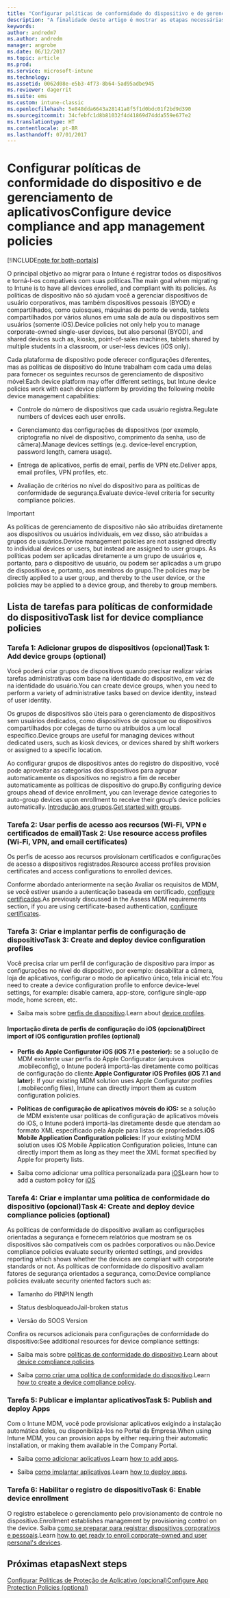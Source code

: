 ```yaml
---
title: "Configurar políticas de conformidade do dispositivo e de gerenciamento de aplicativo durante uma migração do Intune"
description: "A finalidade deste artigo é mostrar as etapas necessárias para configurar políticas de conformidade do dispositivo e de gerenciamento de aplicativo durante uma migração do Intune."
keywords: 
author: andredm7
ms.author: andredm
manager: angrobe
ms.date: 06/12/2017
ms.topic: article
ms.prod: 
ms.service: microsoft-intune
ms.technology: 
ms.assetid: 0062d08e-e5b3-4f73-8b64-5ad95adbe945
ms.reviewer: dagerrit
ms.suite: ems
ms.custom: intune-classic
ms.openlocfilehash: 5e848dda6643a28141a8f5f1d0bdc01f2bd9d390
ms.sourcegitcommit: 34cfebfc1d8b81032f4d41869d74dda559e677e2
ms.translationtype: HT
ms.contentlocale: pt-BR
ms.lasthandoff: 07/01/2017
---
```

# <span data-ttu-id="c22bb-103">Configurar políticas de conformidade do dispositivo e de gerenciamento de aplicativos</span><span class="sxs-lookup"><span data-stu-id="c22bb-103">Configure device compliance and app management policies</span></span>
<a id="configure-device-compliance-and-app-management-policies" class="xliff"></a>

[!INCLUDE[note for both-portals](./includes/note-for-both-portals.md)]

<span data-ttu-id="c22bb-104">O principal objetivo ao migrar para o Intune é registrar todos os dispositivos e torná-l-os compatíveis com suas políticas.</span><span class="sxs-lookup"><span data-stu-id="c22bb-104">The main goal when migrating to Intune is to have all devices enrolled, and compliant with its policies.</span></span> <span data-ttu-id="c22bb-105">As políticas de dispositivo não só ajudam você a gerenciar dispositivos de usuário corporativos, mas também dispositivos pessoais (BYOD) e compartilhados, como quiosques, máquinas de ponto de venda, tablets compartilhados por vários alunos em uma sala de aula ou dispositivos sem usuários (somente iOS).</span><span class="sxs-lookup"><span data-stu-id="c22bb-105">Device policies not only help you to manage corporate-owned single-user devices, but also personal (BYOD), and shared devices such as, kiosks, point-of-sales machines, tablets shared by multiple students in a classroom, or user-less devices (iOS only).</span></span>

<span data-ttu-id="c22bb-106">Cada plataforma de dispositivo pode oferecer configurações diferentes, mas as políticas de dispositivo do Intune trabalham com cada uma delas para fornecer os seguintes recursos de gerenciamento de dispositivo móvel:</span><span class="sxs-lookup"><span data-stu-id="c22bb-106">Each device platform may offer different settings, but Intune device policies work with each device platform by providing the following mobile device management capabilities:</span></span>

-   <span data-ttu-id="c22bb-107">Controle do número de dispositivos que cada usuário registra.</span><span class="sxs-lookup"><span data-stu-id="c22bb-107">Regulate numbers of devices each user enrolls.</span></span>

-   <span data-ttu-id="c22bb-108">Gerenciamento das configurações de dispositivos (por exemplo, criptografia no nível de dispositivo, comprimento da senha, uso de câmera).</span><span class="sxs-lookup"><span data-stu-id="c22bb-108">Manage devices settings (e.g. device-level encryption, password length, camera usage).</span></span>

-   <span data-ttu-id="c22bb-109">Entrega de aplicativos, perfis de email, perfis de VPN etc.</span><span class="sxs-lookup"><span data-stu-id="c22bb-109">Deliver apps, email profiles, VPN profiles, etc.</span></span>

-   <span data-ttu-id="c22bb-110">Avaliação de critérios no nível do dispositivo para as políticas de conformidade de segurança.</span><span class="sxs-lookup"><span data-stu-id="c22bb-110">Evaluate device-level criteria for security compliance policies.</span></span>

> [!IMPORTANT]
> <span data-ttu-id="c22bb-111">As políticas de gerenciamento de dispositivo não são atribuídas diretamente aos dispositivos ou usuários individuais, em vez disso, são atribuídas a grupos de usuários.</span><span class="sxs-lookup"><span data-stu-id="c22bb-111">Device management policies are not assigned directly to individual devices or users, but instead are assigned to user groups.</span></span> <span data-ttu-id="c22bb-112">As políticas podem ser aplicadas diretamente a um grupo de usuários e, portanto, para o dispositivo de usuário, ou podem ser aplicadas a um grupo de dispositivos e, portanto, aos membros do grupo.</span><span class="sxs-lookup"><span data-stu-id="c22bb-112">The policies may be directly applied to a user group, and thereby to the user device, or the policies may be applied to a device group, and thereby to group members.</span></span>

## <span data-ttu-id="c22bb-113">Lista de tarefas para políticas de conformidade do dispositivo</span><span class="sxs-lookup"><span data-stu-id="c22bb-113">Task list for device compliance policies</span></span>
<a id="task-list-for-device-compliance-policies" class="xliff"></a>

### <span data-ttu-id="c22bb-114">Tarefa 1: Adicionar grupos de dispositivos (opcional)</span><span class="sxs-lookup"><span data-stu-id="c22bb-114">Task 1: Add device groups (optional)</span></span>
<a id="task-1-add-device-groups-optional" class="xliff"></a>

<span data-ttu-id="c22bb-115">Você poderá criar grupos de dispositivos quando precisar realizar várias tarefas administrativas com base na identidade do dispositivo, em vez de na identidade do usuário.</span><span class="sxs-lookup"><span data-stu-id="c22bb-115">You can create device groups, when you need to perform a variety of administrative tasks based on device identity, instead of user identity.</span></span>

<span data-ttu-id="c22bb-116">Os grupos de dispositivos são úteis para o gerenciamento de dispositivos sem usuários dedicados, como dispositivos de quiosque ou dispositivos compartilhados por colegas de turno ou atribuídos a um local específico.</span><span class="sxs-lookup"><span data-stu-id="c22bb-116">Device groups are useful for managing devices without dedicated users, such as kiosk devices, or devices shared by shift workers or assigned to a specific location.</span></span>

<span data-ttu-id="c22bb-117">Ao configurar grupos de dispositivos antes do registro do dispositivo, você pode aproveitar as categorias dos dispositivos para agrupar automaticamente os dispositivos no registro a fim de receber automaticamente as políticas de dispositivo do grupo.</span><span class="sxs-lookup"><span data-stu-id="c22bb-117">By configuring device groups ahead of device enrollment, you can leverage device categories to auto-group devices upon enrollment to receive their group’s device policies automatically.</span></span> <span data-ttu-id="c22bb-118">[Introdução aos grupos](/intune/groups-get-started).</span><span class="sxs-lookup"><span data-stu-id="c22bb-118">[Get started with groups](/intune/groups-get-started).</span></span>

### <span data-ttu-id="c22bb-119">Tarefa 2: Usar perfis de acesso aos recursos (Wi-Fi, VPN e certificados de email)</span><span class="sxs-lookup"><span data-stu-id="c22bb-119">Task 2: Use resource access profiles (Wi-Fi, VPN, and email certificates)</span></span>
<a id="task-2-use-resource-access-profiles-wi-fi-vpn-and-email-certificates" class="xliff"></a>

<span data-ttu-id="c22bb-120">Os perfis de acesso aos recursos provisionam certificados e configurações de acesso a dispositivos registrados.</span><span class="sxs-lookup"><span data-stu-id="c22bb-120">Resource access profiles provision certificates and access configurations to enrolled devices.</span></span>

<span data-ttu-id="c22bb-121">Conforme abordado anteriormente na seção Avaliar os requisitos de MDM, se você estiver usando a autenticação baseada em certificado, [configure certificados](/intune/certificates-configure).</span><span class="sxs-lookup"><span data-stu-id="c22bb-121">As previously discussed in the Assess MDM requirements section, if you are using certificate-based authentication, [configure certificates](/intune/certificates-configure).</span></span>

### <span data-ttu-id="c22bb-122">Tarefa 3: Criar e implantar perfis de configuração de dispositivo</span><span class="sxs-lookup"><span data-stu-id="c22bb-122">Task 3: Create and deploy device configuration profiles</span></span>
<a id="task-3-create-and-deploy-device-configuration-profiles" class="xliff"></a>

<span data-ttu-id="c22bb-123">Você precisa criar um perfil de configuração de dispositivo para impor as configurações no nível do dispositivo, por exemplo: desabilitar a câmera, loja de aplicativos, configurar o modo de aplicativo único, tela inicial etc.</span><span class="sxs-lookup"><span data-stu-id="c22bb-123">You need to create a device configuration profile to enforce device-level settings, for example: disable camera, app-store, configure single-app mode, home screen, etc.</span></span>

- <span data-ttu-id="c22bb-124">Saiba mais sobre [perfis de dispositivo](/intune/device-profiles).</span><span class="sxs-lookup"><span data-stu-id="c22bb-124">Learn about [device profiles](/intune/device-profiles).</span></span>

####  <span data-ttu-id="c22bb-125">Importação direta de perfis de configuração do iOS (opcional)</span><span class="sxs-lookup"><span data-stu-id="c22bb-125">Direct import of iOS configuration profiles (optional)</span></span>
<a id="direct-import-of-ios-configuration-profiles-optional" class="xliff"></a>

-   <span data-ttu-id="c22bb-126">**Perfis do Apple Configurator iOS (iOS 7.1 e posterior):** se a solução de MDM existente usar perfis do Apple Configurator (arquivos .mobileconfig), o Intune poderá importá-las diretamente como políticas de configuração do cliente.</span><span class="sxs-lookup"><span data-stu-id="c22bb-126">**Apple Configurator iOS Profiles (iOS 7.1 and later):** If your existing MDM solution uses Apple Configurator profiles (.mobileconfig files), Intune can directly import them as custom configuration policies.</span></span>

-   <span data-ttu-id="c22bb-127">**Políticas de configuração de aplicativos móveis do iOS:** se a solução de MDM existente usar políticas de configuração de aplicativos móveis do iOS, o Intune poderá importá-las diretamente desde que atendam ao formato XML especificado pela Apple para listas de propriedades.</span><span class="sxs-lookup"><span data-stu-id="c22bb-127">**iOS Mobile Application Configuration policies:** If your existing MDM solution uses iOS Mobile Application Configuration policies, Intune can directly import them as long as they meet the XML format specified by Apple for property lists.</span></span>

- <span data-ttu-id="c22bb-128">Saiba como adicionar uma política personalizada para [iOS](/intune/custom-settings-ios)</span><span class="sxs-lookup"><span data-stu-id="c22bb-128">Learn how to add a custom policy for [iOS](/intune/custom-settings-ios)</span></span>

### <span data-ttu-id="c22bb-129">Tarefa 4: Criar e implantar uma política de conformidade do dispositivo (opcional)</span><span class="sxs-lookup"><span data-stu-id="c22bb-129">Task 4: Create and deploy device compliance policies (optional)</span></span>
<a id="task-4-create-and-deploy-device-compliance-policies-optional" class="xliff"></a>

<span data-ttu-id="c22bb-130">As políticas de conformidade do dispositivo avaliam as configurações orientadas a segurança e fornecem relatórios que mostram se os dispositivos são compatíveis com os padrões corporativos ou não.</span><span class="sxs-lookup"><span data-stu-id="c22bb-130">Device compliance policies evaluate security oriented settings, and provides reporting which shows whether the devices are compliant with corporate standards or not.</span></span> <span data-ttu-id="c22bb-131">As políticas de conformidade do dispositivo avaliam fatores de segurança orientados a segurança, como:</span><span class="sxs-lookup"><span data-stu-id="c22bb-131">Device compliance policies evaluate security oriented factors such as:</span></span>

-   <span data-ttu-id="c22bb-132">Tamanho do PIN</span><span class="sxs-lookup"><span data-stu-id="c22bb-132">PIN length</span></span>

-   <span data-ttu-id="c22bb-133">Status desbloqueado</span><span class="sxs-lookup"><span data-stu-id="c22bb-133">Jail-broken status</span></span>

-   <span data-ttu-id="c22bb-134">Versão do SO</span><span class="sxs-lookup"><span data-stu-id="c22bb-134">OS Version</span></span>

<span data-ttu-id="c22bb-135">Confira os recursos adicionais para configurações de conformidade do dispositivo:</span><span class="sxs-lookup"><span data-stu-id="c22bb-135">See additional resources for device compliance settings:</span></span>

-   <span data-ttu-id="c22bb-136">Saiba mais sobre [políticas de conformidade do dispositivo](/intune-classic/deploy-use/introduction-to-device-compliance-policies-in-microsoft-intune).</span><span class="sxs-lookup"><span data-stu-id="c22bb-136">Learn about [device compliance policies](/intune-classic/deploy-use/introduction-to-device-compliance-policies-in-microsoft-intune).</span></span>

-   <span data-ttu-id="c22bb-137">Saiba [como criar uma política de conformidade do dispositivo](/intune-classic/deploy-use/create-a-device-compliance-policy-in-microsoft-intune).</span><span class="sxs-lookup"><span data-stu-id="c22bb-137">Learn [how to create a device compliance policy](/intune-classic/deploy-use/create-a-device-compliance-policy-in-microsoft-intune).</span></span>

### <span data-ttu-id="c22bb-138">Tarefa 5: Publicar e implantar aplicativos</span><span class="sxs-lookup"><span data-stu-id="c22bb-138">Task 5: Publish and deploy Apps</span></span>
<a id="task-5-publish-and-deploy-apps" class="xliff"></a>

<span data-ttu-id="c22bb-139">Com o Intune MDM, você pode provisionar aplicativos exigindo a instalação automática deles, ou disponibilizá-los no Portal da Empresa.</span><span class="sxs-lookup"><span data-stu-id="c22bb-139">When using Intune MDM, you can provision apps by either requiring their automatic installation, or making them available in the Company Portal.</span></span>

-   <span data-ttu-id="c22bb-140">Saiba [como adicionar aplicativos](/intune-classic/deploy-use/add-apps).</span><span class="sxs-lookup"><span data-stu-id="c22bb-140">Learn [how to add apps](/intune-classic/deploy-use/add-apps).</span></span>

-   <span data-ttu-id="c22bb-141">Saiba [como implantar aplicativos](/intune-classic/deploy-use/deploy-apps).</span><span class="sxs-lookup"><span data-stu-id="c22bb-141">Learn [how to deploy apps](/intune-classic/deploy-use/deploy-apps).</span></span>

### <span data-ttu-id="c22bb-142">Tarefa 6: Habilitar o registro de dispositivo</span><span class="sxs-lookup"><span data-stu-id="c22bb-142">Task 6: Enable device enrollment</span></span>
<a id="task-6-enable-device-enrollment" class="xliff"></a>

<span data-ttu-id="c22bb-143">O registro estabelece o gerenciamento pelo provisionamento de controle no dispositivo.</span><span class="sxs-lookup"><span data-stu-id="c22bb-143">Enrollment establishes management by provisioning control on the device.</span></span> <span data-ttu-id="c22bb-144">Saiba [como se preparar para registrar dispositivos corporativos e pessoais](/intune/device-enrollment).</span><span class="sxs-lookup"><span data-stu-id="c22bb-144">Learn [how to get ready to enroll corporate-owned and user personal's devices](/intune/device-enrollment).</span></span>

## <span data-ttu-id="c22bb-145">Próximas etapas</span><span class="sxs-lookup"><span data-stu-id="c22bb-145">Next steps</span></span>
<a id="next-steps" class="xliff"></a> 

[<span data-ttu-id="c22bb-146">Configurar Políticas de Proteção de Aplicativo (opcional)</span><span class="sxs-lookup"><span data-stu-id="c22bb-146">Configure App Protection Policies (optional)</span></span>](migration-guide-app-protection-policies.md)
